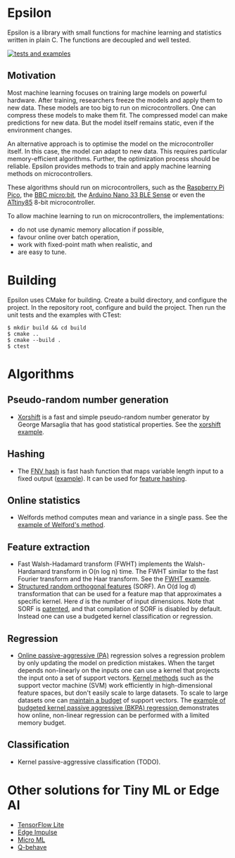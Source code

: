# Epsilon
Epsilon is a library with small functions for machine learning and statistics
written in plain C. The functions are decoupled and well tested.

[![tests and examples](https://github.com/breuderink/epsilon/actions/workflows/tests.yml/badge.svg)](https://github.com/breuderink/epsilon/actions/workflows/tests.yml)

## Motivation
Most machine learning focuses on training large models on powerful hardware.
After training, researchers freeze the models and apply them to new data.
These models are too big to run on microcontrollers. One can compress these
models to make them fit. The compressed model can make predictions for new
data. But the model itself remains static, even if the environment changes.

An alternative approach is to optimise the model on the microcontroller
itself. In this case, the model can adapt to new data. This requires
particular memory-efficient algorithms. Further, the optimization process
should be reliable. Epsilon provides methods to train and apply machine
learning methods on microcontrollers.

These algorithms should run on microcontrollers, such as the
[Raspberry Pi Pico](https://www.raspberrypi.org/products/raspberry-pi-pico/),
the [BBC micro:bit](https://www.microbit.org), the 
[Arduino Nano 33 BLE Sense](https://store.arduino.cc/arduino-nano-33-ble-sense) 
or even the [ATtiny85](https://www.microchip.com/wwwproducts/en/attiny85)
8-bit microcontroller.

To allow machine learning to run on microcontrollers, the implementations:

- do not use dynamic memory allocation if possible,
- favour online over batch operation,
- work with fixed-point math when realistic, and
- are easy to tune.

# Building
Epsilon uses CMake for building. Create a build directory, and configure the
project. In the repository root, configure and build the project. Then run
the unit tests and the examples with CTest:

```
$ mkdir build && cd build
$ cmake ..
$ cmake --build .
$ ctest
```

# Algorithms
## Pseudo-random number generation
- [Xorshift](docs/marsaglia2003xrn.pdf) is a fast and simple
pseudo-random number generator by George Marsaglia that has good statistical
properties. See the [xorshift example](examples/example_xorshift.c).

## Hashing
- The [FNV hash](https://tools.ietf.org/html/draft-eastlake-fnv-17) is fast
hash function that maps variable length input to a fixed output
([example](examples/example_FNV_hash.c)). It can be used for [feature
hashing](https://en.wikipedia.org/wiki/Feature_hashing).

## Online statistics
- Welfords method computes mean and variance in a single pass. See the
[example of Welford's method](examples/example_Welfords_method.c).

## Feature extraction
- Fast Walsh-Hadamard transform (FWHT) implements the Walsh-Hardamard
transform in O(n log n) time. The FWHT similar to the fast Fourier transform
and the Haar transform. See the [FWHT example](examples/example_FWHT.c).
- [Structured random orthogonal features](docs/yu2016orf.pdf) (SORF). An O(d
log d) transformation that can be used for a feature map that approximates a
specific kernel. Here _d_ is the number of input dimensions. Note that SORF
is [patented](https://patents.google.com/patent/US20180114145A1), and that
compilation of SORF is disabled by default. Instead one can use a budgeted
kernel classification or regression.

## Regression
- [Online passive-aggressive (PA)](docs/crammer2006opa.pdf) regression solves a
regression problem by only updating the model on prediction mistakes. When the
target depends non-linearly on the inputs one can use a kernel that projects the
input onto a set of support vectors. [Kernel
methods](https://en.wikipedia.org/wiki/Kernel_method) such as the support vector
machine (SVM) work efficiently in high-dimensional feature spaces, but don't
easily scale to large datasets. To scale to large datasets one can [maintain a
budget](docs/wang2010opa.pdf) of support vectors.  The [example of budgeted kernel
passive aggressive (BKPA) regression ](examples/example_BKPA_regression.c) 
demonstrates how online, non-linear regression can be performed with a limited
memory budget.

## Classification
- Kernel passive-aggressive classification (TODO).


# Other solutions for Tiny ML or Edge AI
- [TensorFlow Lite](https://www.tensorflow.org/lite/)
- [Edge Impulse](https://www.edgeimpulse.com)
- [Micro ML](https://github.com/eloquentarduino/EloquentMicroML)
- [Q-behave](https://github.com/smigielski/q-behave)
